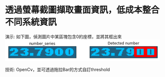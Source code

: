# 透過螢幕截圖擷取畫面資訊，低成本整合不同系統資訊

演示: 如下圖，偵測圖片中某區塊包含0的座標，並將其框出來
![alt text](https://github.com/theandyhuang/get_screen_number/blob/main/GetNumber.png)

技術: OpenCv，並可透過拖拉Bar的方式自訂threshold
